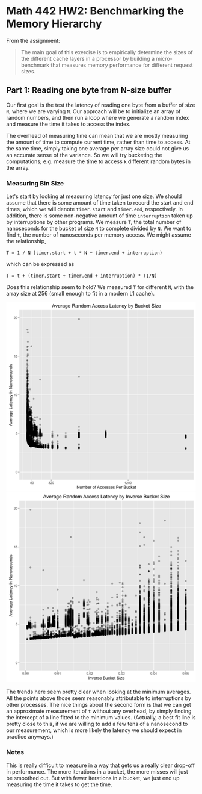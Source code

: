 # Math 442 HW2: Benchmarking the Memory Hierarchy

From the assignment:

> The main goal of this exercise is to empirically determine the sizes of the
> different cache layers in a processor by building a micro-benchmark that
> measures memory performance for different request sizes.

## Part 1: Reading one byte from N-size buffer

Our first goal is the test the latency of reading one byte from a buffer of
size `N`, where we are varying `N`. Our approach will be to initialize an array
of random numbers, and then run a loop where we generate a random index and
measure the time it takes to access the index.

The overhead of measuring time can mean that we are mostly measuring the amount
of time to compute current time, rather than time to access. At the same time,
simply taking one average per array size could not give us an accurate sense of
the variance. So we will try bucketing the computations; e.g. measure the time
to access `k` different random bytes in the array.


### Measuring Bin Size

Let's start by looking at measuring latency for just one size. We should assume
that there is some amount of time taken to record the start and end times, which
we will denote `timer.start` and `timer.end`, respectively. In addition, there is
some non-negative amount of time `interruption` taken up by interruptions by other
programs. We measure `T`, the total number of nanoseconds for the bucket of size
`N` to complete divided by `N`. We want to find `t`, the number of
nanoseconds per memory access. We might assume the relationship,

```
T = 1 / N (timer.start + t * N + timer.end + interruption)
```
which can be expressed as
```
T = t + (timer.start + timer.end + interruption) * (1/N)
```

Does this relationship seem to hold? We measured `T` for different `N`, with
the array size at 256 (small enough to fit in a modern L1 cache).

![Average Random Access Latency by Bucket Size](https://github.com/wjones127/Math442-HW2/raw/master/plots/out/binsize.png)
![Average Random Access Latency by Inverse Bucket Size](https://github.com/wjones127/Math442-HW2/raw/master/plots/out/inv_binsize.png)

The trends here seem pretty clear when looking at the minimum averages. All the
points above those seem reasonably attributable to interruptions by other
processes. The nice things about the second form is that we can get an
approximate measurement of `t` without any overhead, by simply finding the
intercept of a line fitted to the minimum values. (Actually, a best fit line
is pretty close to this, if we are willing to add a few tens of a nanosecond to
our measurement, which is more likely the latency we should expect in practice
anyways.)


### Notes

This is really difficult to measure in a way that gets us a really clear
drop-off in performance. The more iterations in a bucket, the more misses will
just be smoothed out. But with fewer iterations in a bucket, we just end up
measuring the time it takes to get the time.
